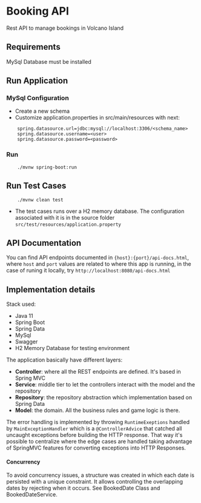 # Booking API
Rest API to manage bookings in Volcano Island

## Requirements 
MySql Database must be installed

## Run Application

### MySql Configuration
    
* Create a new schema 
* Customize application.properties in src/main/resources with next:

```
    spring.datasource.url=jdbc:mysql://localhost:3306/<schema_name>
    spring.datasource.username=<user>
    spring.datasource.password=<password>
```

### Run 
```
    ./mvnw spring-boot:run
```
 
## Run Test Cases
```
    ./mvnw clean test
```

* The test cases runs over a H2 memory database. The configuration associated with it is in the source folder `src/test/resources/application.property`

## API Documentation

You can find API endpoints documented in `{host}:{port}/api-docs.html`, where `host` and `port` values are related to where this app is running, in the case of runing it locally, try `http://localhost:8080/api-docs.html` 

## Implementation details
Stack used:
- Java 11
- Spring Boot
- Spring Data 
- MySql
- Swagger
- H2 Memory Database for testing environment

The application basically have different layers:
- **Controller**: where all the REST endpoints are defined. It's based in Spring MVC
- **Service**: middle tier to let the controllers interact with the model and the repository
- **Repository**: the repository abstraction which implementation based on Spring Data 
- **Model**: the domain. All the business rules and game logic is there.

The error handling is implemented by throwing `RuntimeExeptions` handled by `MainExceptionHandler` which is a 
 `@ControllerAdvice` that catched all uncaught exceptions before building the HTTP response. That way it's possible to
 centralize where the edge cases are handled taking advantage of SpringMVC features for converting exceptions into 
 HTTP Responses.
 
 #### Concurrency
 
 To avoid concurrency issues, a structure was created in which each date is persisted with a unique constraint. It allows controlling the overlapping dates by rejecting when it occurs. See BookedDate Class and BookedDateService.
 
